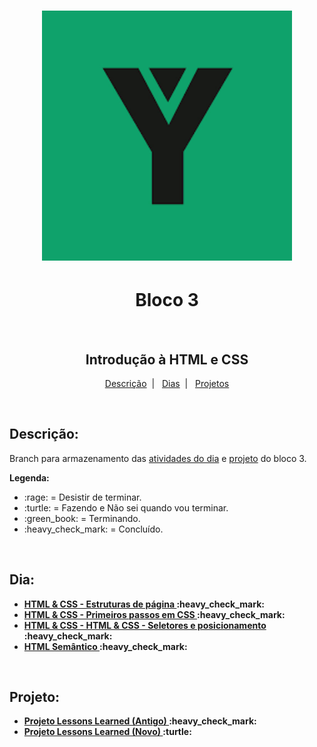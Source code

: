 <h1 align="center">
  <img alt="Imagem da Trybe" src="Imagens/trybe.png" width="400px">
</h1>

<h1 align="center">Bloco 3</h1>
</br>
<h2 align="center">Introdução à HTML e CSS</h2>

<p align="center">
  <a href="#descricao">Descrição</a>&nbsp;&nbsp;|&nbsp;&nbsp;
  <a href="#dia">Dias</a>&nbsp;&nbsp;|&nbsp;&nbsp;
  <a href="#projeto">Projetos</a>
</p>

</br>
<h2 id="descricao"><strong>Descrição:</strong></h2>
<p>Branch para armazenamento das <a href="#dia">atividades do dia</a> e <a href="#projeto">projeto</a> do bloco 3.</p>
<strong>Legenda:</strong>
<ul>
  <li>:rage: = Desistir de terminar.</li>
  <li>:turtle: = Fazendo e Não sei quando vou terminar.</li>
  <li>:green_book: = Terminando.</li>
  <li>:heavy_check_mark: = Concluído.</li>
</ul>

</br>
<h2 id="dia"><strong>Dia:<strong></h2>
<ul>
  <li><a href="Bloco_3/Dia_1/">HTML & CSS - Estruturas de página </a>:heavy_check_mark:</li>
  <li><a href="Bloco_3/Dia_2/">HTML & CSS - Primeiros passos em CSS </a>:heavy_check_mark:</li>
  <li><a href="Bloco_3/Dia_3/">HTML & CSS - HTML & CSS - Seletores e posicionamento </a>:heavy_check_mark:</li>
  <li><a href="Bloco_3/Dia_4/">HTML Semântico </a>:heavy_check_mark:</li>
</ul>

</br>
<h2 id="projeto"><strong>Projeto:<strong></h2>
<ul>
  <li><a href="Bloco_3/Projeto_lessonsLearned_Old">Projeto Lessons Learned (Antigo) </a>:heavy_check_mark:</li>
  <li><a href="Bloco_3/Projeto_lessonsLearned_New">Projeto Lessons Learned (Novo) </a>:turtle:</li>
</ul>